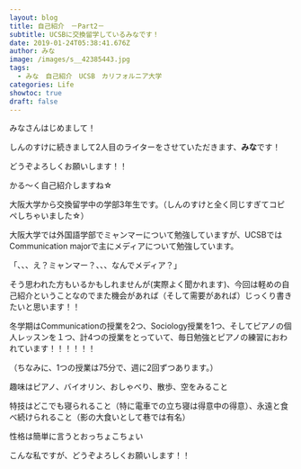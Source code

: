 ```yaml
---
layout: blog
title: 自己紹介　－Part2－
subtitle: UCSBに交換留学しているみなです！
date: 2019-01-24T05:38:41.676Z
author: みな
image: /images/s__42385443.jpg
tags:
  - みな　自己紹介　UCSB　カリフォルニア大学
categories: Life
showtoc: true
draft: false
---
```

みなさんはじめまして！

しんのすけに続きまして2人目のライターをさせていただきます、**みな**です！

どうぞよろしくお願いします！！

かる～く自己紹介しますね☆

大阪大学から交換留学中の学部3年生です。（しんのすけと全く同じすぎてコピペしちゃいました☆）

大阪大学では外国語学部でミャンマーについて勉強していますが、UCSBではCommunication majorで主にメディアについて勉強しています。

「、、、え？ミャンマー？、、、なんでメディア？」

そう思われた方もいるかもしれませんが(実際よく聞かれます)、今回は軽めの自己紹介ということなのでまた機会があれば（そして需要があれば）じっくり書きたいと思います！！



冬学期はCommunicationの授業を2つ、Sociology授業を1つ、そしてピアノの個人レッスンを１つ、計4つの授業をとっていて、毎日勉強とピアノの練習におわれています！！！！！！

（ちなみに、1つの授業は75分で、週に2回ずつあります。）



趣味はピアノ、バイオリン、おしゃべり、散歩、空をみること

特技はどこでも寝られること（特に電車での立ち寝は得意中の得意）、永遠と食べ続けられること（影の大食いとして巷では有名）

性格は簡単に言うとおっちょこちょい

こんな私ですが、どうぞよろしくお願いします！！
